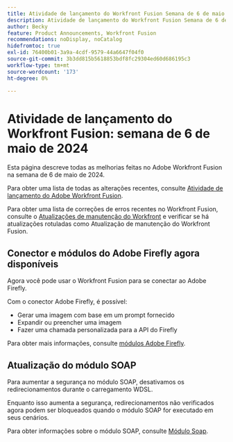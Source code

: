 ```yaml
---
title: Atividade de lançamento do Workfront Fusion Semana de 6 de maio de 2024
description: Atividade de lançamento do Workfront Fusion Semana de 6 de maio de 2024
author: Becky
feature: Product Announcements, Workfront Fusion
recommendations: noDisplay, noCatalog
hidefromtoc: true
exl-id: 76400b01-3a9a-4cdf-9579-44a6647f04f0
source-git-commit: 3b3dd815b5618853bdf8fc29304ed60d686195c3
workflow-type: tm+mt
source-wordcount: '173'
ht-degree: 0%

---
```


# Atividade de lançamento do Workfront Fusion: semana de 6 de maio de 2024

Esta página descreve todas as melhorias feitas no Adobe Workfront Fusion na semana de 6 de maio de 2024.

Para obter uma lista de todas as alterações recentes, consulte [Atividade de lançamento do Adobe Workfront Fusion](../../../product-announcements/product-releases/fusion-release-activity/fusion-release-activity.md).

Para obter uma lista de correções de erros recentes no Workfront Fusion, consulte o [Atualizações de manutenção do Workfront](https://experienceleague.adobe.com/docs/workfront-known-issues/releases/current-updates.html) e verificar se há atualizações rotuladas como Atualização de manutenção do Workfront Fusion.

## Conector e módulos do Adobe Firefly agora disponíveis

Agora você pode usar o Workfront Fusion para se conectar ao Adobe Firefly.

Com o conector Adobe Firefly, é possível:

* Gerar uma imagem com base em um prompt fornecido
* Expandir ou preencher uma imagem
* Fazer uma chamada personalizada para a API do Firefly

Para obter mais informações, consulte [módulos Adobe Firefly](/help/quicksilver/workfront-fusion/apps-and-their-modules/adobe-firefly-modules.md).

## Atualização do módulo SOAP

Para aumentar a segurança no módulo SOAP, desativamos os redirecionamentos durante o carregamento WDSL.

Enquanto isso aumenta a segurança, redirecionamentos não verificados agora podem ser bloqueados quando o módulo SOAP for executado em seus cenários.

Para obter informações sobre o módulo SOAP, consulte [Módulo Soap](/help/quicksilver/workfront-fusion/apps-and-their-modules/soap-module.md).
